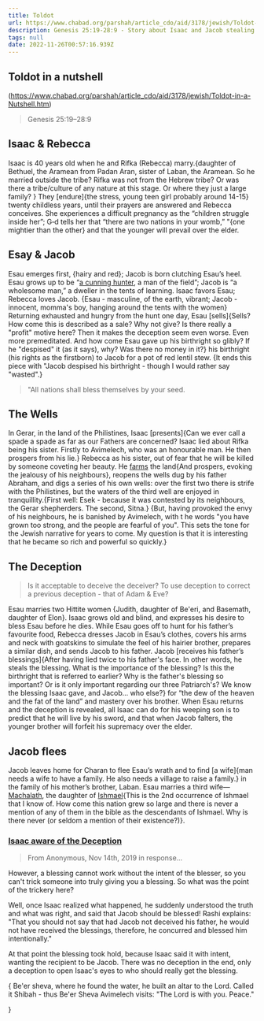 ```yaml
---
title: Toldot
url: https://www.chabad.org/parshah/article_cdo/aid/3178/jewish/Toldot-in-a-Nutshell.htm
description: Genesis 25:19-28:9 - Story about Isaac and Jacob stealing Esau's birthright
tags: null
date: 2022-11-26T00:57:16.939Z
---
```


## Toldot in a nutshell

(https://www.chabad.org/parshah/article_cdo/aid/3178/jewish/Toldot-in-a-Nutshell.htm)

> Genesis 25:19–28:9

## Isaac & Rebecca

Isaac is 40 years old when he and Rifka (Rebecca) marry.{daughter of Bethuel, the Aramean from Padan Aran, sister of Laban, the Aramean. So he married outside the tribe? Rifka was not from the Hebrew tribe? Or was there a tribe/culture of any nature at this stage. Or where they just a large family? } They [endure]{the stress, young teen girl probably around 14-15} twenty childless years, until their prayers are answered and Rebecca conceives. She experiences a difficult pregnancy as the “children struggle inside her”; G‑d tells her that “there are two nations in your womb,” "{one mightier than the other} and that the younger will prevail over the elder.

## Esay & Jacob

Esau emerges first, {hairy and red}; Jacob is born clutching Esau’s heel. Esau grows up to be “[a cunning hunter](./parasha_toldot_fnotes.md#the-palace-and-the-pigeons), a man of the field”; Jacob is “a wholesome man,” a dweller in the tents of learning. Isaac favors Esau; Rebecca loves Jacob. {Esau - masculine, of the earth, vibrant; Jacob - innocent, momma's boy, hanging around the tents with the women} Returning exhausted and hungry from the hunt one day, Esau [sells]{Sells? How come this is described as a sale? Why not give? Is there really a "profit" motive here? Then it makes the deception seem even worse. Even more premeditated. And how come Esau gave up his birthright so glibly? If he "despised" it (as it says), why? Was there no money in it?} his birthright (his rights as the firstborn) to Jacob for a pot of red lentil stew. {It ends this piece with "Jacob despised his birthright - though I would rather say "wasted".}

> "All nations shall bless themselves by your seed.

## The Wells

In Gerar, in the land of the Philistines, Isaac [presents]{Can we ever call a spade a spade as far as our Fathers are concerned? Isaac lied about Rifka being his sister. Firstly to Avimelech, who was an honourable man. He then prospers from his lie.} Rebecca as his sister, out of fear that he will be killed by someone coveting her beauty. He [farms](./parasha_toldot_fnotes.md#the-faith-of-the-farmer) the land{And prospers, evoking the jealousy of his neighbours}, reopens the wells dug by his father Abraham, and digs a series of his own wells: over the first two there is strife with the Philistines, but the waters of the third well are enjoyed in tranquillity.{First well: Esek - because it was contested by its neighbours, the Gerar shepherders. The second, Sitna.} {But, having provoked the envy of his neighbours, he is banished by Avimelech, with t he words "you have grown too strong, and the people are fearful of you". This sets the tone for the Jewish narrative for years to come. My question is that it is interesting that he became so rich and powerful so quickly.}

## The Deception

> Is it acceptable to deceive the deceiver?
> To use deception to correct a previous deception - that of Adam & Eve?

Esau marries two Hittite women {Judith, daughter of Be'eri, and Basemath, daughter of Elon}. Isaac grows old and blind, and expresses his desire to bless Esau before he dies. While Esau goes off to hunt for his father’s favourite food, Rebecca dresses Jacob in Esau’s clothes, covers his arms and neck with goatskins to simulate the feel of his hairier brother, prepares a similar dish, and sends Jacob to his father. Jacob [receives his father’s blessings]{After having lied twice to his father's face. In other words, he steals the blessing. What is the importance of the blessing? Is this the birthright that is referred to earlier? Why is the father's blessing so important? Or is it only important regarding our three Patriarch's? We know the blessing Isaac gave, and Jacob... who else?} for “the dew of the heaven and the fat of the land” and mastery over his brother. When Esau returns and the deception is revealed, all Isaac can do for his weeping son is to predict that he will live by his sword, and that when Jacob falters, the younger brother will forfeit his supremacy over the elder.

## Jacob flees

Jacob leaves home for Charan to flee Esau’s wrath and to find [a wife]{man needs a wife to have a family. He also needs a village to raise a family.} in the family of his mother’s brother, Laban. Esau marries a third wife&mdash;[Machalath](./parasha_toldot_fnotes.md#life-on-the-inside), the daughter of [Ishmael](https://www.chabad.org/library/article_cdo/aid/2747610/jewish/Ishmael-Abrahams-Other-Son.htm){This is the 2nd occurrence of Ishmael that I know of. How come this nation grew so large and there is never a mention of any of them in the bible as the descendants of Ishmael. Why is there never (or seldom a mention of their existence?)}.

### [Isaac aware of the Deception](https://www.chabad.org/parshah/article_cdo/aid/3178/jewish/Toldot-in-a-Nutshell.htm)

> From Anonymous, Nov 14th, 2019 in response...

However, a blessing cannot work without the intent of the blesser, so you can't trick someone into truly giving you a blessing. So what was the point of the trickery here?

Well, once Isaac realized what happened, he suddenly understood the truth and what was right, and said that Jacob should be blessed! Rashi explains: "That you should not say that had Jacob not deceived his father, he would not have received the blessings, therefore, he concurred and blessed him intentionally."

At that point the blessing took hold, because Isaac said it with intent, wanting the recipient to be Jacob. There was no deception in the end, only a deception to open Isaac's eyes to who should really get the blessing.

{
Be'er sheva, where he found the water, he built an altar to the Lord. Called it Shibah - thus Be'er Sheva
Avimelech visits: "The Lord is with you. Peace."

}
